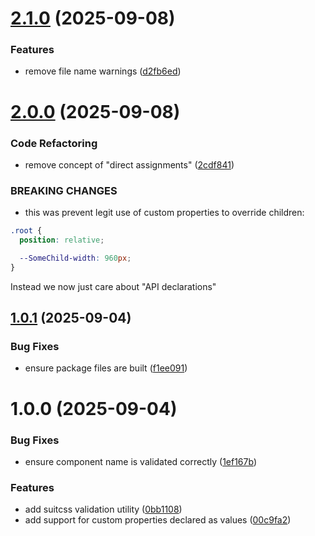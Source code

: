 # [2.1.0](https://github.com/simonsmith/stylelint-component-custom-property/compare/2.0.0...2.1.0) (2025-09-08)


### Features

* remove file name warnings ([d2fb6ed](https://github.com/simonsmith/stylelint-component-custom-property/commit/d2fb6edafa9fe7bfa3b975db788629e6cdc78874))

# [2.0.0](https://github.com/simonsmith/stylelint-component-custom-property/compare/1.0.1...2.0.0) (2025-09-08)


### Code Refactoring

* remove concept of "direct assignments" ([2cdf841](https://github.com/simonsmith/stylelint-component-custom-property/commit/2cdf84156105ec485efa079f79ac8c64439847b3))


### BREAKING CHANGES

* this was prevent legit use of custom properties to
override children:

```css
.root {
  position: relative;

  --SomeChild-width: 960px;
}
```

Instead we now just care about "API declarations"

## [1.0.1](https://github.com/simonsmith/stylelint-component-custom-property/compare/1.0.0...1.0.1) (2025-09-04)


### Bug Fixes

* ensure package files are built ([f1ee091](https://github.com/simonsmith/stylelint-component-custom-property/commit/f1ee0918427726fbc29702eb438b24700cf58326))

# 1.0.0 (2025-09-04)


### Bug Fixes

* ensure component name is validated correctly ([1ef167b](https://github.com/simonsmith/stylelint-component-custom-property/commit/1ef167bbd1c5d74a7ccf0e840552c2e80852fbd3))


### Features

* add suitcss validation utility ([0bb1108](https://github.com/simonsmith/stylelint-component-custom-property/commit/0bb11082001cb09b23cf9cbe1b4f595e6c1416cd))
* add support for custom properties declared as values ([00c9fa2](https://github.com/simonsmith/stylelint-component-custom-property/commit/00c9fa25c2db20a1c1f4eabfbacac88b85d7a614))
